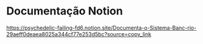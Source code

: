 # Documentação Notion
https://psychedelic-failing-fd6.notion.site/Documenta-o-Sistema-Banc-rio-29aeff0deaea8025a344cf77e253d5bc?source=copy_link

